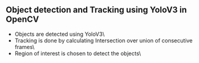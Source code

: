## Object detection and Tracking using YoloV3 in OpenCV

* Objects are detected using YoloV3\
* Tracking is done by calculating Intersection over union of consecutive frames\
* Region of interest is chosen to detect the objects\